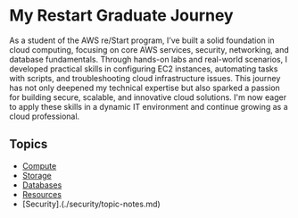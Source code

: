 # My Restart Graduate Journey

As a student of the AWS re/Start program, I’ve built a solid foundation in cloud computing, focusing on core AWS services, security, networking, and database fundamentals. Through hands-on labs and real-world scenarios, I developed practical skills in configuring EC2 instances, automating tasks with scripts, and troubleshooting cloud infrastructure issues. This journey has not only deepened my technical expertise but also sparked a passion for building secure, scalable, and innovative cloud solutions. I'm now eager to apply these skills in a dynamic IT environment and continue growing as a cloud professional.


## Topics

- [Compute](./compute/topic-notes.md)
- [Storage](./storage/topic-notes.md)
- [Databases](./databases/database-design.md)
- [Resources](./resources/helpful-links.md)
- [Security].(./security/topic-notes.md)


